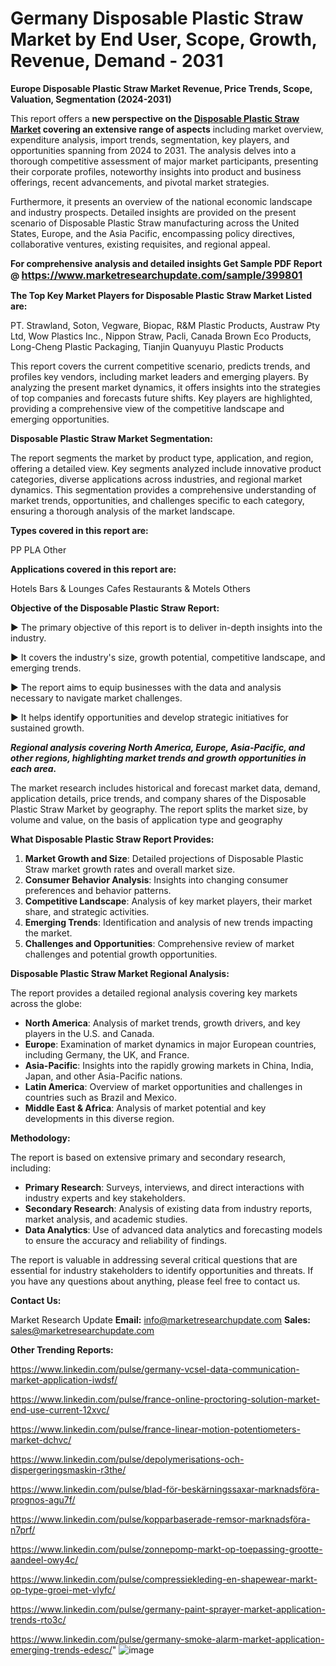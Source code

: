 # Germany Disposable Plastic Straw Market by End User, Scope, Growth, Revenue, Demand - 2031

<strong>Europe Disposable Plastic Straw Market Revenue, Price Trends, Scope, Valuation, Segmentation (2024-2031)</strong>

This report offers a <strong>new perspective on the <a href=https://www.marketresearchupdate.com/sample/399801>Disposable Plastic Straw Market</a> covering an extensive range of aspects</strong> including market overview, expenditure analysis, import trends, segmentation, key players, and opportunities spanning from 2024 to 2031. The analysis delves into a thorough competitive assessment of major market participants, presenting their corporate profiles, noteworthy insights into product and business offerings, recent advancements, and pivotal market strategies.

Furthermore, it presents an overview of the national economic landscape and industry prospects. Detailed insights are provided on the present scenario of Disposable Plastic Straw manufacturing across the United States, Europe, and the Asia Pacific, encompassing policy directives, collaborative ventures, existing requisites, and regional appeal.

<strong>For comprehensive analysis and detailed insights Get Sample PDF Report @ <a href=https://www.marketresearchupdate.com/sample/399801><font size=3 color=#0000ff>https://www.marketresearchupdate.com/sample/399801</font></a></strong>

<strong>The Top Key Market Players for Disposable Plastic Straw Market Listed are:</strong>

PT. Strawland, Soton, Vegware, Biopac, R&M Plastic Products, Austraw Pty Ltd, Wow Plastics Inc., Nippon Straw, Pacli, Canada Brown Eco Products, Long-Cheng Plastic Packaging, Tianjin Quanyuyu Plastic Products

This report covers the current competitive scenario, predicts trends, and profiles key vendors, including market leaders and emerging players. By analyzing the present market dynamics, it offers insights into the strategies of top companies and forecasts future shifts. Key players are highlighted, providing a comprehensive view of the competitive landscape and emerging opportunities.

<strong>Disposable Plastic Straw Market Segmentation:</strong>

The report segments the market by product type, application, and region, offering a detailed view. Key segments analyzed include innovative product categories, diverse applications across industries, and regional market dynamics. This segmentation provides a comprehensive understanding of market trends, opportunities, and challenges specific to each category, ensuring a thorough analysis of the market landscape.

<strong>Types covered in this report are:</strong>

PP
PLA
Other

<strong>Applications covered in this report are:</strong>

Hotels
Bars & Lounges
Cafes
Restaurants & Motels
Others

<strong>Objective of the Disposable Plastic Straw Report:</strong>

▶ The primary objective of this report is to deliver in-depth insights into the industry.

▶ It covers the industry's size, growth potential, competitive landscape, and emerging trends.

▶ The report aims to equip businesses with the data and analysis necessary to navigate market challenges.

▶ It helps identify opportunities and develop strategic initiatives for sustained growth.

<strong><em>Regional analysis covering North America, Europe, Asia-Pacific, and other regions, highlighting market trends and growth opportunities in each area.</em></strong>

The market research includes historical and forecast market data, demand, application details, price trends, and company shares of the Disposable Plastic Straw Market by geography. The report splits the market size, by volume and value, on the basis of application type and geography

<strong>What Disposable Plastic Straw Report Provides:</strong>
<ol>
  <li><strong>Market Growth and Size</strong>: Detailed projections of Disposable Plastic Straw market growth rates and overall market size.</li>
  <li><strong>Consumer Behavior Analysis</strong>: Insights into changing consumer preferences and behavior patterns.</li>
  <li><strong>Competitive Landscape</strong>: Analysis of key market players, their market share, and strategic activities.</li>
  <li><strong>Emerging Trends</strong>: Identification and analysis of new trends impacting the market.</li>
  <li><strong>Challenges and Opportunities</strong>: Comprehensive review of market challenges and potential growth opportunities.</li>
</ol>

<strong>Disposable Plastic Straw Market Regional Analysis:</strong>

The report provides a detailed regional analysis covering key markets across the globe:
<ul>
  <li><strong>North America</strong>: Analysis of market trends, growth drivers, and key players in the U.S. and Canada.</li>
  <li><strong>Europe</strong>: Examination of market dynamics in major European countries, including Germany, the UK, and France.</li>
  <li><strong>Asia-Pacific</strong>: Insights into the rapidly growing markets in China, India, Japan, and other Asia-Pacific nations.</li>
  <li><strong>Latin America</strong>: Overview of market opportunities and challenges in countries such as Brazil and Mexico.</li>
  <li><strong>Middle East &amp; Africa</strong>: Analysis of market potential and key developments in this diverse region.</li>
</ul>

<strong>Methodology:</strong>

The report is based on extensive primary and secondary research, including:
<ul>
  <li><strong>Primary Research</strong>: Surveys, interviews, and direct interactions with industry experts and key stakeholders.</li>
  <li><strong>Secondary Research</strong>: Analysis of existing data from industry reports, market analysis, and academic studies.</li>
  <li><strong>Data Analytics</strong>: Use of advanced data analytics and forecasting models to ensure the accuracy and reliability of findings.</li>
</ul>
The report is valuable in addressing several critical questions that are essential for industry stakeholders to identify opportunities and threats. If you have any questions about anything, please feel free to contact us.

<strong>Contact Us:</strong>

Market Research Update
<strong>Email:</strong> info@marketresearchupdate.com
<strong>Sales:</strong> sales@marketresearchupdate.com

<strong>Other Trending Reports:</strong>

<a href=https://www.linkedin.com/pulse/germany-vcsel-data-communication-market-application-iwdsf/>https://www.linkedin.com/pulse/germany-vcsel-data-communication-market-application-iwdsf/</a>

<a href=https://www.linkedin.com/pulse/france-online-proctoring-solution-market-end-use-current-12xvc/>https://www.linkedin.com/pulse/france-online-proctoring-solution-market-end-use-current-12xvc/</a>

<a href=https://www.linkedin.com/pulse/france-linear-motion-potentiometers-market-dchvc/>https://www.linkedin.com/pulse/france-linear-motion-potentiometers-market-dchvc/</a>

<a href=https://www.linkedin.com/pulse/depolymerisations-och-dispergeringsmaskin-r3the/>https://www.linkedin.com/pulse/depolymerisations-och-dispergeringsmaskin-r3the/</a>

<a href=https://www.linkedin.com/pulse/blad-för-beskärningssaxar-marknadsföra-prognos-agu7f/>https://www.linkedin.com/pulse/blad-för-beskärningssaxar-marknadsföra-prognos-agu7f/</a>

<a href=https://www.linkedin.com/pulse/kopparbaserade-remsor-marknadsföra-n7prf/>https://www.linkedin.com/pulse/kopparbaserade-remsor-marknadsföra-n7prf/</a>

<a href=https://www.linkedin.com/pulse/zonnepomp-markt-op-toepassing-grootte-aandeel-owy4c/>https://www.linkedin.com/pulse/zonnepomp-markt-op-toepassing-grootte-aandeel-owy4c/</a>

<a href=https://www.linkedin.com/pulse/compressiekleding-en-shapewear-markt-op-type-groei-met-vlyfc/>https://www.linkedin.com/pulse/compressiekleding-en-shapewear-markt-op-type-groei-met-vlyfc/</a>

<a href=https://www.linkedin.com/pulse/germany-paint-sprayer-market-application-trends-rto3c/>https://www.linkedin.com/pulse/germany-paint-sprayer-market-application-trends-rto3c/</a>

<a href=https://www.linkedin.com/pulse/germany-smoke-alarm-market-application-emerging-trends-edesc/>https://www.linkedin.com/pulse/germany-smoke-alarm-market-application-emerging-trends-edesc/</a>"
![image](https://github.com/user-attachments/assets/52445809-0e04-4e8a-9188-31d1ef636064)
